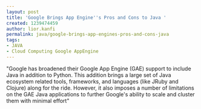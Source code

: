```yaml
---
layout: post
title: 'Google Brings App Engine''s Pros and Cons to Java '
created: 1239474459
author: lior.kanfi
permalink: java/google-brings-app-engines-pros-and-cons-java
tags:
- JAVA
- Cloud Computing Google AppEngine
---
```

<p>&quot;Google has broadened their Google App Engine (GAE) support to include Java in addition to Python. This addition brings a large set of Java ecosystem related tools, frameworks, and languages (like JRuby and Clojure) along for the ride. However, it also imposes a number of limitations on the GAE Java applications to further Google's ability to scale and cluster them with minimal effort&quot;</p>
